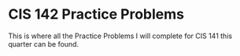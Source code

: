 # CIS 142 Practice Problems
This is where all the Practice Problems I will complete for CIS 141 this quarter can be found.
